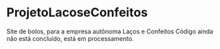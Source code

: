 # ProjetoLacoseConfeitos
Site de bolos, para a empresa autônoma Laços e Confeitos
Código ainda não está concluído, está em processamento.
